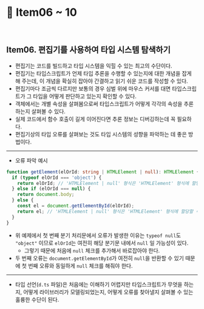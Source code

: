 # :page_facing_up: Item06 ~ 10

<br>

## Item06. 편집기를 사용하여 타입 시스템 탐색하기

- 편집기는 코드를 빌드하고 타입 시스템을 익힐 수 있는 최고의 수단이다.
- 편집기는 타입스크립트가 언제 타입 추론을 수행할 수 있는지에 대한 개념을 잡게 해 주는데, 이 개념을 확실히 잡아야 간결하고 읽기 쉬운 코드를 작성할 수 있다.
- 편집기마다 조금씩 다르지만 보통의 경우 심벌 위에 마우스 커서를 대면 타입스크립트가 그 타입을 어떻게 판단하고 있는지 확인할 수 있다.
- 객체에서는 개별 속성을 살펴봄으로써 타입스크립트가 어떻게 각각의 속성을 추론하는지 살펴볼 수 있다.
- 실제 코드에서 함수 호출이 길게 이어진다면 추론 정보는 디버깅하는데 꼭 필요하다.
- 편집기상의 타입 오류를 살펴보는 것도 타입 시스템의 성향을 파악하는 데 좋은 방법이다.

---

- 오류 파악 예시

```typescript
function getElement(elOrId: string | HTMLElement | null): HTMLElement {
  if (typeof elOrId === 'object') {
    return elOrId; // 'HTMLElement | null' 형식은 'HTMLElement' 형식에 할당할 수 없습니다.
  } else if (elOrId === null) {
    return document.body;
  } else {
    const el = document.getElementById(elOrId);
    return el; // 'HTMLElement | null' 형식은 'HTMLElement' 형식에 할당할 수 없습니다.
  }
}
```

- 위 예제에서 첫 번째 분기 처리문에서 오류가 발생한 이유는 `typeof null`도 `"object"` 이므로 `elOrId`는 여전히 해당 분기문 내에서 `null` 일 가능성이 있다.
  - 그렇기 때문에 처음에 `null` 체크를 추가해서 바로잡아야 한다.
- 두 번째 오류는 `document.getElementById`가 여전히 `null`을 반환할 수 있기 때문에 첫 번째 오류와 동일하게 `null` 체크를 해줘야 한다.

---

- 타입 선언(`d.ts` 파일)은 처음에는 이해하기 어렵지만 타입스크립트가 무엇을 하는지, 어떻게 라이브러리가 모델링되었는지, 어떻게 오류를 찾아낼지 살펴볼 수 있는 훌륭한 수단이 된다.
